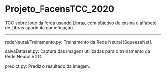 # Projeto_FacensTCC_2020
TCC sobre jogo da forca usando Libras, com objetivo de ensina o alfabeto de Libras apartir da gameficação.

-------------------------------------------------------------------------------------------------------

redeNeural/Treinamento.py: Treinamento da Rede Neural [SqueezeNet].

salvaDataset.py: Captura das imagens utilizadas para o treinamento da Rede Neural VGG.

predict.py: Prediz o resultado da imagem.

